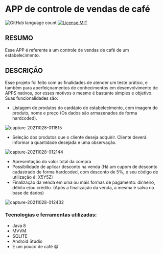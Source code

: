 # APP de controle de vendas de café

<p>
  <img alt="GitHub language count" src="https://img.shields.io/github/languages/count/HelderRodriguesMendes/APP_ControleVedas_Cafe">

  <a href="https://opensource.org/licenses/MIT">
    <img src="https://img.shields.io/badge/License-MIT-green.svg" alt="License MIT">
  </a>
</p>


## RESUMO
Esse APP é referente a um controle de vendas de café de um estabelecimento.

## DESCRIÇÃO
Esse projeto foi feito com as finalidades de atender um teste prático, e também para aperfeiçoamentos de conhecimentos em desenvolvimento de APPS nativos, por esses motivos o mesmo é bastante simples e objetivo.
Suas funcionalidades são:

* Listagem de produtos do cardápio do estabelecimento, com imagem do produto, nome e preço (Os dados são armazenados de forma hardcoded).

![capture-20211028-011815](https://user-images.githubusercontent.com/29339786/139186351-01731a6e-b83d-44fd-8a3f-9b18bfc01849.png)
* Seleção dos produtos que o cliente deseja adquirir. Cliente deverá informar a quantidade desejada e uma observação.

![capture-20211028-012144](https://user-images.githubusercontent.com/29339786/139186545-a51c8875-6696-4f84-8b95-48c912c080a1.png)
* Apresentação do valor total da compra
* Possibilidade de aplicar desconto na venda (Há um cupom de desconto cadastrado de forma hardcoded, com desconto de 5%, e seu código de utilização é: X5Y5Z)
* Finalização da venda em uma ou mais formas de pagamento: dinheiro, débito e/ou crédito. (Após a finalização da venda, a mesma é salva na base de dados)

![capture-20211028-012432](https://user-images.githubusercontent.com/29339786/139186802-6afcaaca-57f1-4cb1-9e23-b1b36d2e5268.png)

### Tecnologias e ferramentas utilizadas:
* Java 8
* MVVM
* SQLITE
* Android Studio
* E um pouco de café :grin:




